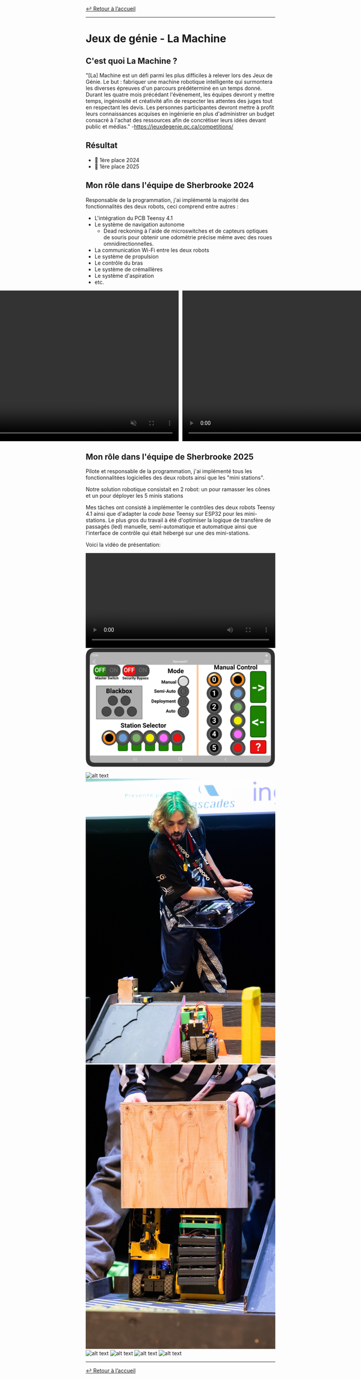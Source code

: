 [↩ Retour à l’accueil](/index)

--------------------------------------------------------------------------------

# Jeux de génie - La Machine

## C'est quoi La Machine ?

"[La] Machine est un défi parmi les plus difficiles à relever lors des Jeux de Génie. Le but : fabriquer une machine robotique intelligente qui surmontera les diverses épreuves d'un parcours prédéterminé en un temps donné. Durant les quatre mois précédant l'évènement, les équipes devront y mettre temps, ingéniosité et créativité afin de respecter les attentes des juges tout en respectant les devis. Les personnes participantes devront mettre à profit leurs connaissances acquises en ingénierie en plus d'administrer un budget consacré à l'achat des ressources afin de concrétiser leurs idées devant public et médias." -<https://jeuxdegenie.qc.ca/competitions/>

## Résultat

- 🥇 1ère place 2024
- 🥇 1ère place 2025

## Mon rôle dans l'équipe de Sherbrooke 2024

Responsable de la programmation, j'ai implémenté la majorité des fonctionnalités des deux robots, ceci comprend entre autres :

- L'intégration du PCB Teensy 4.1
- Le système de navigation autonome
  - Dead reckoning à l'aide de microswitches et de capteurs optiques de souris pour obtenir une odométrie précise même avec des roues omnidirectionnelles.
- La communication Wi-Fi entre les deux robots
- Le système de propulsion
- Le contrôle du bras
- Le système de crémaillères
- Le système d'aspiration
- etc.

<div style="display: flex; justify-content: center; align-items: center; gap: 10px;">
<video height="400" controls="" muted=""><source src="media/jdg_video1.mp4" type="video/mp4"> Your browser does not support videos. </video>
<video height="400" controls="" muted=""><source src="media/jdg_video_scene.m4v" type="video/mp4"> Your browser does not support videos. </video>
</div>

## Mon rôle dans l'équipe de Sherbrooke 2025

Pilote et responsable de la programmation, j'ai implémenté tous les fonctionnalitées logicielles des deux robots ainsi que les "mini stations".

Notre solution robotique consistait en 2 robot: un pour ramasser les cônes et un pour déployer les 5 minis stations

Mes tâches ont consisté à implémenter le contrôles des deux robots Teensy 4.1 ainsi que d'adapter la *code base* Teensy sur ESP32 pour les mini-stations. Le plus gros du travail à été d'optimiser la logique de transfère de passagés (led) manuelle, semi-automatique et automatique ainsi que l'interface de contrôle qui était hébergé sur une des mini-stations.

Voici la vidéo de présentation:

<div style="display: flex; justify-content: center; align-items: center; gap: 10px;">
    <video controls src="media/MachineUdeS2025-pertinant.mp4" title="Vidéo machine 2025" style="width: 800px">
    </video>
</div>

<div style="display: flex; justify-content: center; align-items: center; gap: 10px;">
  <img src="media/interface.png" alt="Interface de contrôle pour la gestin des passagers">
</div>

![alt text](media/image.png)
![alt text](media/image-3.png)
![alt text](media/image-1.png)
![alt text](media/image-2.png)
![alt text](media/image-4.png)
![alt text](media/image-5.png)
![alt text](media/image-6.png)

--------------------------------------------------------------------------------

[↩ Retour à l’accueil](/index)
